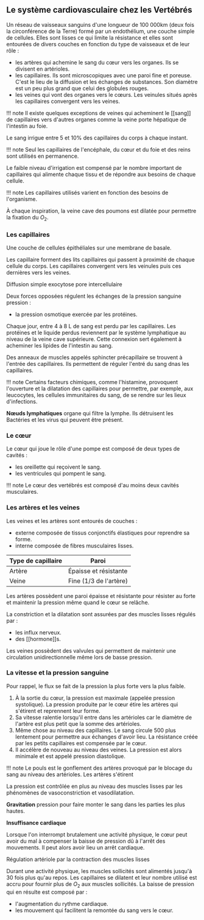 ## Le système cardiovasculaire chez les Vertébrés

Un réseau de vaisseaux sanguins d'une longueur de 100 000km (deux fois la circonférence de la Terre) formé par un endothélium, une couche simple de cellules. Elles sont lisses ce qui limite la résistance et elles sont entourées de divers couches en fonction du type de vaisseaux et de leur rôle :

* les artères qui achemine le sang du cœur vers les organes. Ils se divisent en artérioles.
* les capillaires. Ils sont microscopiques avec une paroi fine et poreuse. C'est le lieu de la diffusion et les échanges de substances. Son diamètre est un peu plus grand que celui des globules rouges.
* les veines qui vont des organes vers le cœurs. Les veinules situés après les capillaires convergent vers les veines.

!!! note
    Il existe quelques exceptions de veines qui acheminent le [[sang]] de capillaires vers d'autres organes comme la veine porte hépatique de l'intestin au foie.

Le sang irrigue entre 5 et 10% des capillaires du corps à chaque instant.

!!! note
    Seul les capillaires de l'encéphale, du cœur et du foie et des reins sont utilisés en permanence.

Le faible niveau d'irrigation est compensé par le nombre important de capillaires qui alimente chaque tissu et de répondre aux besoins de chaque cellule.

!!! note
    Les capillaires utilisés varient en fonction des besoins de l'organisme.

À chaque inspiration, la veine cave des poumons est dilatée pour permettre la fixation du $O_2$.

### Les capillaires

Une couche de cellules épithéliales sur une membrane de basale.

Les capillaire forment des lits capillaires qui passent à proximité de chaque cellule du corps. Les capillaires convergent vers les veinules puis ces dernières vers les veines.

Diffusion simple exocytose pore intercellulaire

Deux forces opposées régulent les échanges de la pression sanguine pression : 
* la pression osmotique exercée par les protéines.

Chaque jour, entre 4 à 8 L de sang est perdu par les capillaires. Les protéines et le liquide perdus reviennent par le système lymphatique au niveau de la veine cave supérieure. Cette connexion sert également à acheminer les lipides de l'intestin au sang.

Des anneaux de muscles appelés sphincter précapillaire se trouvent à l'entrée des capillaires. Ils permettent de réguler l'entré du sang dnas les capillaires.

!!! note
    Certains facteurs chimiques, comme l'histamine, provoquent l'ouverture et la dilatation des capillaires pour permettre, par exemple, aux leucocytes, les cellules immunitaires du sang, de se rendre sur les lieux d'infections.

__Nœuds lymphatiques__ organe qui filtre la lymphe. Ils détruisent les Bactéries et les virus qui peuvent être présent.
### Le cœur

Le cœur qui joue le rôle d'une pompe est composé de deux types de cavités :

* les oreillette qui reçoivent le sang.
* les ventricules qui pompent le sang.

!!! note
    Le cœur des vertébrés est composé d'au moins deux cavités musculaires.
### Les artères et les veines

Les veines et les artères sont entourés de couches :

* externe composée de tissus conjonctifs élastiques pour reprendre sa forme.
* interne composée de fibres musculaires lisses.

Type de capillaire  | Paroi
--------------------|---
Artère              | Épaisse et résistante
Veine               | Fine (1/3 de l'artère)
Les artères possèdent une paroi épaisse et résistante pour résister au forte et maintenir la pression même quand le cœur se relâche.

La constriction et la dilatation sont assurées par des muscles lisses régulés par :

* les influx nerveux.
* des [[hormone]]s.

Les veines possèdent des valvules qui permettent de maintenir une circulation unidirectionnelle même lors de basse pression.
### La vitesse et la pression sanguine

Pour rappel, le flux se fait de la pression la plus forte vers la plus faible.

1. À la sortie du cœur, la pression est maximale (appelée pression systolique). La pression produite par le cœur étire les artères qui s'étirent et reprennent leur forme.
2. Sa vitesse ralentie lorsqu'il entre dans les artérioles car le diamètre de l'artère est plus petit que la somme des artérioles.
3. Même chose au niveau des capillaires. Le sang circule 500 plus lentement pour permettre aux échanges d'avoir lieu. La résistance créée par les petits capillaires est compensée par le cœur.
4. Il accélère de nouveau au niveau des veines. La pression est alors minimale et est appelé pression diastolique.

!!! note
    Le pouls est le gonflement des artères provoqué par le blocage du sang au niveau des artérioles. Les artères s'étirent

La pression est contrôlée en plus au niveau des muscles lisses par les phénomènes de vasoconstriction et vasodilatation.

__Gravitation__ pression pour faire monter le sang dans les parties les plus hautes.

__Insuffisance cardiaque__

Lorsque l'on interrompt brutalement une activité physique, le cœur peut avoir du mal à compenser la baisse de pression dû à l'arrêt des mouvements. Il peut alors avoir lieu un arrêt cardiaque.

Régulation artériole par la contraction des muscles lisses

Durant une activité physique, les muscles sollicités sont alimentés jusqu'à 30 fois plus qu'au repos. Les capillaires se dilatent et leur nombre utilisé est accru pour fournir plus de $O_2$ aux muscles sollicités. La baisse de pression qui en résulte est composé par :

* l'augmentation du rythme cardiaque.
* les mouvement qui facilitent la remontée du sang vers le cœur.
